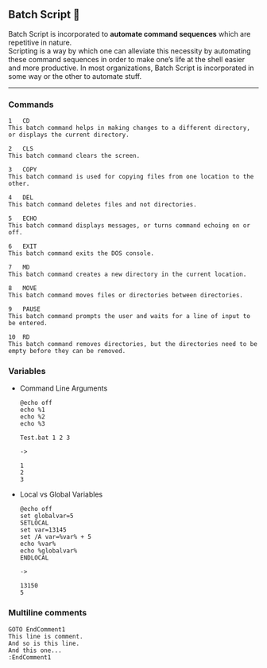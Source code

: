 ## Batch Script :pig:  
  
Batch Script is incorporated to **automate command sequences** which are repetitive in nature.   
Scripting is a way by which one can alleviate this necessity by automating these command sequences in order to make one’s life at the shell easier and more productive. In most organizations, Batch Script is incorporated in some way or the other to automate stuff.  

****
### Commands
    1	CD
    This batch command helps in making changes to a different directory, or displays the current directory.

    2	CLS
    This batch command clears the screen.

    3	COPY
    This batch command is used for copying files from one location to the other.

    4	DEL
    This batch command deletes files and not directories.

    5	ECHO
    This batch command displays messages, or turns command echoing on or off.

    6	EXIT
    This batch command exits the DOS console.

    7	MD
    This batch command creates a new directory in the current location.

    8	MOVE
    This batch command moves files or directories between directories.

    9	PAUSE
    This batch command prompts the user and waits for a line of input to be entered.

    10	RD
    This batch command removes directories, but the directories need to be empty before they can be removed.
    
### Variables
- Command Line Arguments

      @echo off 
      echo %1 
      echo %2 
      echo %3
      
      Test.bat 1 2 3

      ->

      1 
      2 
      3
- Local vs Global Variables

      @echo off 
      set globalvar=5
      SETLOCAL
      set var=13145
      set /A var=%var% + 5
      echo %var%
      echo %globalvar%
      ENDLOCAL
      
      ->
      
      13150
      5

### Multiline comments
    GOTO EndComment1
    This line is comment.
    And so is this line.
    And this one...
    :EndComment1
